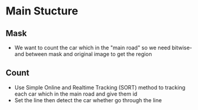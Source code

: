 # Main Stucture
## Mask
* We want to count the car which in the "main road" so we need bitwise-and between mask and original image to get the region
## Count
* Use Simple Online and Realtime Tracking (SORT) method to tracking each car which in the main road and give them id
* Set the line then detect the car whether go through the line 
